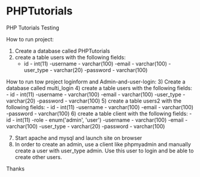 # PHPTutorials
PHP Tutorials Testing


How to run project:
1) Create a database called PHPTutorials
2) create a table users with the following fields:
	- id - int(11)
	-username - varchar(100)
	-email - varchar(100)
	-user_type - varchar(20)
	-password - varchar(100)

How to run tow  project loginform and Admin-and-user-login:
3) Create a database called multi_login
4) create a table users  with the following fields:
	- id - int(11)
	-username - varchar(100)
	-email - varchar(100)
	-user_type - varchar(20)
	-password - varchar(100)
5) create a table users2  with the following fields:
	- id - int(11)
	-username - varchar(100)
	-email - varchar(100)
	-password - varchar(100)
6) create a table client with the following fields:
	- id - int(11)
	-role - enum('admin', 'user')
	-username - varchar(100)
	-email - varchar(100)
	-user_type - varchar(20)
	-password - varchar(100)

7) Start apache and mysql and launch site on browser
8) In order to create an admin, use a client like phpmyadmin and manually create a user with user_type admin. Use this user to login and be able to create other users.





Thanks
